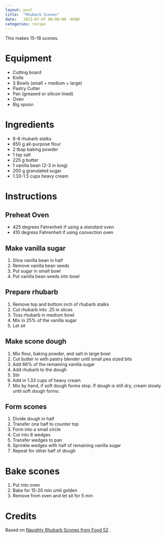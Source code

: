 ```yaml
---
layout: post
title:  "Rhubarb Scones"
date:   2023-07-07 00:00:00 -0500
categories: recipe
---
```


This makes 15-18 scones.

# Equipment

- Cutting board
- Knife
- 3 Bowls (small + medium + large)
- Pastry Cutter
- Pan (greased or silicon lined)
- Oven
- Big spoon

# Ingredients

- 6-8 rhubarb stalks
- 650 g all-purpose flour
- 2 tbsp baking powder
- 1 tsp salt
- 225 g butter
- 1 vanilla bean (2-3 in long)
- 200 g granulated sugar 
- 1.33-1.5 cups heavy cream

# Instructions

## Preheat Oven

- 425 degrees Fahrenheit if using a _standard_ oven
- 410 degress Fahrenheit if using _convection_ oven

## Make vanilla sugar

1. Slice vanilla bean in half
1. Remove vanilla bean seeds
1. Put sugar in small bowl
1. Put vanilla bean seeds into bowl

## Prepare rhubarb

1. Remove top and bottom inch of rhubarb stalks
1. Cut rhubarb into .25 in slices 
1. Toss rhubarb in medium bowl
1. Mix in 25% of the vanilla sugar
1. Let sit

## Make scone dough

1. Mix flour, baking powder, and salt in large bowl
1. Cut butter in with pastry blender until small pea sized bits
1. Add 66% of the remaining vanilla sugar
1. Add rhubarb to the dough
1. Stir
1. Add in 1.33 cups of heavy cream
1. Mix by hand, if soft dough forms stop. If dough is still dry, cream slowly until soft dough forms.


## Form scones

1. Divide dough in half
1. Transfer one half to counter top
1. Form into a small circle
1. Cut into 8 wedges
1. Transfer wedges to pan
1. Sprinkle wedges with half of remaining vanilla sugar
1. Repeat for other half of dough

# Bake scones

1. Put into oven
1. Bake for 15-20 min until golden
1. Remove from oven and let sit for 5 min



# Credits

Based on [Naughty Rhubarb Scones from Food 52](https://food52.com/recipes/4318-naughty-rhubarb-scones) .
